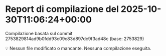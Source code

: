 # Report di compilazione del 2025-10-30T11:06:24+00:00

Compilazione basata sul commit 2753829814ad9b0fdd93c09c83d897dc9f3ad48c (base: 2753829)

💡 Nessun file modificato o mancante. Nessuna compilazione eseguita.
